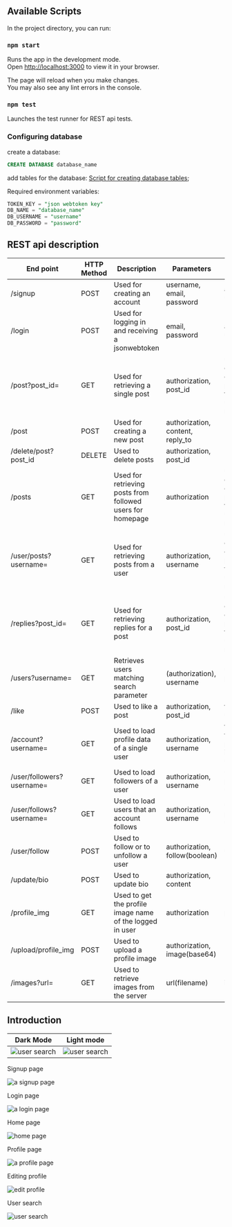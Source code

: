 ## Available Scripts

In the project directory, you can run:

### `npm start`

Runs the app in the development mode.\
Open [http://localhost:3000](http://localhost:3000) to view it in your browser.

The page will reload when you make changes.\
You may also see any lint errors in the console.

### `npm test`

Launches the test runner for REST api tests.


### Configuring database

create a database:
~~~~sql
CREATE DATABASE database_name
~~~~
add tables for the database:
[Script for creating database tables](./src/Server/create_database.txt);


Required environment variables:
~~~~sql
TOKEN_KEY = "json webtoken key"
DB_NAME = "database_name"
DB_USERNAME = "username"
DB_PASSWORD = "password"
~~~~

## REST api description

| End point | HTTP Method | Description | Parameters | Response |
|---|---|---|---|---|
|/signup|POST|Used for creating an account|username, email, password|accessToken, username, user id|
|/login|POST|Used for logging in and receiving a jsonwebtoken | email, password | accessToken, username, user id|
|/post?post_id=|GET|Used for retrieving a single post|authorization, post_id|user_id, post_id, content, reply_to, created, username, profile_img, total_likes, user_like_status, reply_count|
|/post|POST|Used for creating a new post|authorization, content, reply_to|-|
|/delete/post?post_id|DELETE|Used to delete posts|authorization, post_id|-|
|/posts|GET|Used for retrieving posts from followed users for homepage|authorization|user_id, post_id, content, reply_to, created, username, profile_img, total_likes, user_like_status, reply_count|
|/user/posts?username=|GET|Used for retrieving posts from a user|authorization, username|user_id, post_id, content, reply_to, created, username, profile_img, total_likes, user_like_status, reply_count|
|/replies?post_id=|GET|Used for retrieving replies for a post|authorization, post_id|user_id, post_id, content, reply_to, created, username, profile_img, total_likes, user_like_status, reply_count|
|/users?username=|GET|Retrieves users matching search parameter|(authorization), username|username, user_id, profile_img, (user_follow_status)|
|/like|POST|Used to like a post|authorization, post_id|total_likes, user_like_status|
|/account?username=|GET|Used to load profile data of a single user|authorization, username|following(count) , followers(count) , posts(count) , isFollowing(boolean), user(object)|
|/user/followers?username=|GET|Used to load followers of a user|authorization, username|user_id, username, profile_img, user_follow_status|
|/user/follows?username=|GET|Used to load users that an account follows|authorization, username|username, user_id, profile_img, user_follow_status|
|/user/follow|POST|Used to follow or to unfollow a user|authorization, follow(boolean)|user_follow_status|
|/update/bio|POST|Used to update bio|authorization, content|-|
|/profile_img|GET|Used to get the profile image name of the logged in user|authorization|profile_img|
|/upload/profile_img|POST|Used to upload a profile image|authorization, image(base64)|-|
|/images?url=|GET|Used to retrieve images from the server|url(filename)|image file|




## Introduction

|Dark Mode | Light mode|
|---|---|
|![user search](./readme_images/profile_dark.png)|![user search](./readme_images/profile_light.png)|

Signup page

![a signup page](./readme_images/signup_page.png)

Login page

![a login page](./readme_images/login_page.png)

Home page

![home page](./readme_images/home_page.png)

Profile page

![a profile page](./readme_images/profile_page.png)

Editing profile

![edit profile](./readme_images/edit_profile.png)

User search

![user search](./readme_images/user_search.png)

